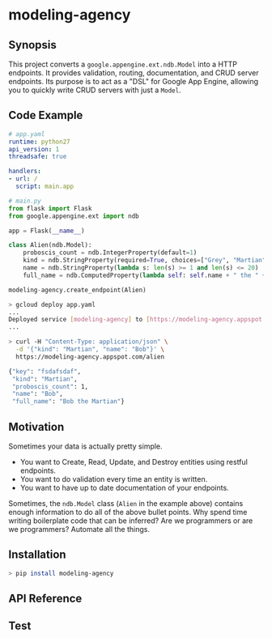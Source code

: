 # modeling-agency

## Synopsis
This project converts a `google.appengine.ext.ndb.Model` into a HTTP endpoints. It provides validation, routing, documentation, and CRUD server endpoints. Its purpose is to act as a "DSL" for Google App Engine, allowing you to quickly write CRUD servers with just a `Model`.

## Code Example
```yaml
# app.yaml
runtime: python27
api_version: 1
threadsafe: true

handlers:
- url: /
  script: main.app
```

```python
# main.py
from flask import Flask
from google.appengine.ext import ndb

app = Flask(__name__)

class Alien(ndb.Model):
    proboscis_count = ndb.IntegerProperty(default=1)
    kind = ndb.StringProperty(required=True, choices=["Grey", "Martian", "Hutt"])
    name = ndb.StringProperty(lambda s: len(s) >= 1 and len(s) <= 20)
    full_name = ndb.ComputedProperty(lambda self: self.name + " the " + self.kind)

modeling-agency.create_endpoint(Alien)
```

```bash
> gcloud deploy app.yaml
...
Deployed service [modeling-agency] to [https://modeling-agency.appspot.com]
...
```

```bash
> curl -H "Content-Type: application/json" \
  -d '{"kind": "Martian", "name": "Bob"}' \
  https://modeling-agency.appspot.com/alien

{"key": "fsdafsdaf",
 "kind": "Martian",
 "proboscis_count": 1,
 "name": "Bob",
 "full_name": "Bob the Martian"}
```

## Motivation

Sometimes your data is actually pretty simple.
* You want to Create, Read, Update, and Destroy entities using restful endpoints.
* You want to do validation every time an entity is written.
* You want to have up to date documentation of your endpoints.

Sometimes, the `ndb.Model` class (`Alien` in the example above) contains enough information to do all of the above bullet points. Why spend time writing boilerplate code that can be inferred? Are we programmers or are we programmers? Automate all the things.

## Installation

```bash
> pip install modeling-agency
```

## API Reference

## Test
